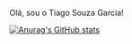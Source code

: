 Olá, sou o Tiago Souza Garcia!

[![Anurag's GitHub stats](https://github-readme-stats.vercel.app/api?username=tiagosouzagarcia&theme=dracula)](https://github.com/anuraghazra/github-readme-stats)
